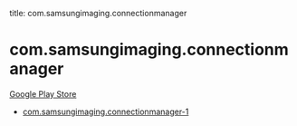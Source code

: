 title: com.samsungimaging.connectionmanager
# com.samsungimaging.connectionmanager


[Google Play Store](https://play.google.com/store/apps/details?id=com.samsungimaging.connectionmanager)


* [com.samsungimaging.connectionmanager-1](./com.samsungimaging.connectionmanager-1/)